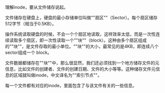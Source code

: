 理解inode，要从文件储存说起。

文件储存在硬盘上，硬盘的最小存储单位叫做""扇区""（Sector）。每个扇区储存512字节（相当于0.5KB）。

操作系统读取硬盘的时候，不会一个个扇区地读取，这样效率太低，而是一次性连续读取多个扇区，即一次性读取一个""块""（block）。这种由多个扇区组成的""块""，是文件存取的最小单位。""块""的大小，最常见的是4KB，即连续八个 sector组成一个 block。

文件数据都储存在""块""中，那么很显然，我们还必须找到一个地方储存文件的元信息，比如文件的创建者、文件的创建日期、文件的大小等等。这种储存文件元信息的区域就叫做inode，中文译名为""索引节点""。

每一个文件都有对应的inode，里面包含了与该文件有关的一些信息。